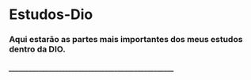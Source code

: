 # Estudos-Dio

### Aqui estarão as partes mais importantes dos meus estudos dentro da DIO.

##### __________________________________________________
